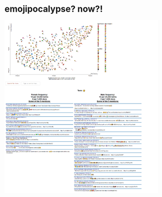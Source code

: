 # emojipocalypse? now?!

![emojipocalypse](https://github.com/ecmyhre/emojipocalypse-now/blob/master/img/emojipocalypse001.png)

